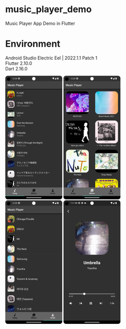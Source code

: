 # music_player_demo
Music Player App Demo in Flutter

# Environment
Android Studio Electric Eel | 2022.1.1 Patch 1 <br>
Flutter 2.10.0 <br>
Dart 2.16.0 <br>

<p align="left"><img src="music_player_app_01.png" width="180" height="390"/> <img src="music_player_app_02.png" width="180" height="390"/>
<img src="music_player_app_03.png" width="180" height="390"/> <img src="music_player_app_04.png" width="180" height="390"/></p>
